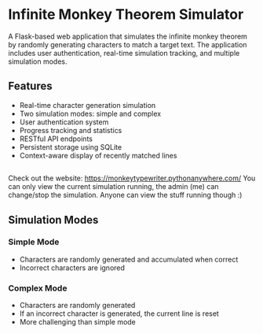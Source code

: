 # Infinite Monkey Theorem Simulator

A Flask-based web application that simulates the infinite monkey theorem by randomly generating characters to match a target text. The application includes user authentication, real-time simulation tracking, and multiple simulation modes.

## Features

- Real-time character generation simulation
- Two simulation modes: simple and complex
- User authentication system
- Progress tracking and statistics
- RESTful API endpoints
- Persistent storage using SQLite
- Context-aware display of recently matched lines

##
Check out the website: https://monkeytypewriter.pythonanywhere.com/
You can only view the current simulation running, the admin (me) can change/stop the simulation.
Anyone can view the stuff running though :)

## Simulation Modes

### Simple Mode
- Characters are randomly generated and accumulated when correct
- Incorrect characters are ignored

### Complex Mode
- Characters are randomly generated
- If an incorrect character is generated, the current line is reset
- More challenging than simple mode

